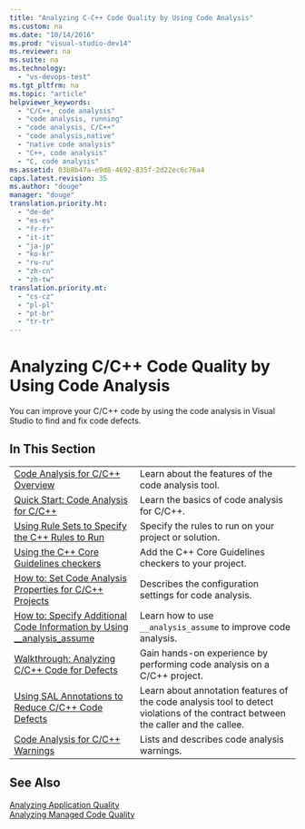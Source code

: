 ```yaml
---
title: "Analyzing C-C++ Code Quality by Using Code Analysis"
ms.custom: na
ms.date: "10/14/2016"
ms.prod: "visual-studio-dev14"
ms.reviewer: na
ms.suite: na
ms.technology: 
  - "vs-devops-test"
ms.tgt_pltfrm: na
ms.topic: "article"
helpviewer_keywords: 
  - "C/C++, code analysis"
  - "code analysis, running"
  - "code analysis, C/C++"
  - "code analysis,native"
  - "native code analysis"
  - "C++, code analysis"
  - "C, code analysis"
ms.assetid: 03b8b47a-e9d8-4692-835f-2d22ec6c76a4
caps.latest.revision: 35
ms.author: "douge"
manager: "douge"
translation.priority.ht: 
  - "de-de"
  - "es-es"
  - "fr-fr"
  - "it-it"
  - "ja-jp"
  - "ko-kr"
  - "ru-ru"
  - "zh-cn"
  - "zh-tw"
translation.priority.mt: 
  - "cs-cz"
  - "pl-pl"
  - "pt-br"
  - "tr-tr"
---
```

# Analyzing C/C++ Code Quality by Using Code Analysis
You can improve your C/C++ code by using the code analysis in Visual Studio to find and fix code defects.  
  
## In This Section  
  
|||  
|-|-|  
|[Code Analysis for C/C++ Overview](../codequality/code-analysis-for-c-c---overview.md)|Learn about the features of the code analysis tool.|  
|[Quick Start: Code Analysis for C/C++](../codequality/quick-start--code-analysis-for-c-c--.md)|Learn the basics of code analysis for C/C++.|  
|[Using Rule Sets to Specify the C++ Rules to Run](../codequality/using-rule-sets-to-specify-the-c---rules-to-run.md)|Specify the rules to run on your project or solution.|  
|[Using the C++ Core Guidelines checkers](../codequality/using-the-c---core-guidelines-checkers.md)|Add the C++ Core Guidelines checkers to your project.|  
|[How to: Set Code Analysis Properties for C/C++ Projects](../codequality/how-to--set-code-analysis-properties-for-c-c---projects.md)|Describes the configuration settings for code analysis.|  
|[How to: Specify Additional Code Information by Using __analysis_assume](../codequality/how-to--specify-additional-code-information-by-using-__analysis_assume.md)|Learn how to use `__analysis_assume` to improve code analysis.|  
|[Walkthrough: Analyzing C/C++ Code for Defects](../codequality/walkthrough--analyzing-c-c---code-for-defects.md)|Gain hands-on experience by performing code analysis on a C/C++ project.|  
|[Using SAL Annotations to Reduce C/C++ Code Defects](../codequality/using-sal-annotations-to-reduce-c-c---code-defects.md)|Learn about annotation features of the code analysis tool to detect violations of the contract between the caller and the callee.|  
|[Code Analysis for C/C++ Warnings](../codequality/code-analysis-for-c-c---warnings.md)|Lists and describes code analysis warnings.|  
  
## See Also  
 [Analyzing Application Quality](../codequality/analyzing-application-quality-by-using-code-analysis-tools.md)   
 [Analyzing Managed Code Quality](../codequality/analyzing-managed-code-quality-by-using-code-analysis.md)